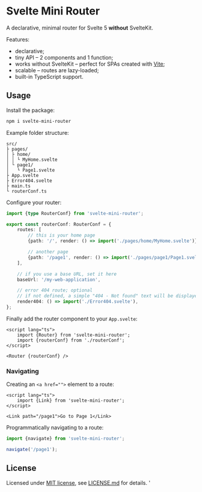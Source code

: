 # Svelte Mini Router

A declarative, minimal router for Svelte 5 **without** SvelteKit.

Features:

* declarative;
* tiny API – 2 components and 1 function;
* works without SvelteKit – perfect for SPAs created with [Vite](https://vite.dev/guide/#scaffolding-your-first-vite-project);
* scalable – routes are lazy-loaded;
* built-in TypeScript support.

## Usage

Install the package:

```bash
npm i svelte-mini-router
```

Example folder structure:

```
src/
├ pages/
│ ├ home/
│ │ └ MyHome.svelte
│ └ page1/
│   └ Page1.svelte
├ App.svelte
├ Error404.svelte
├ main.ts
└ routerConf.ts
```

Configure your router:

```ts
import {type RouterConf} from 'svelte-mini-router';

export const routerConf: RouterConf = {
    routes: [
        // this is your home page
        {path: '/', render: () => import('./pages/home/MyHome.svelte')},

        // another page
        {path: '/page1', render: () => import('./pages/page1/Page1.svelte')},
    ],

    // if you use a base URL, set it here
    baseUrl: '/my-web-application',

    // error 404 route; optional
    // if not defined, a simple "404 - Not found" text will be displayed
    render404: () => import('./Error404.svelte'),
};
```

Finally add the router component to your `App.svelte`:

```svelte
<script lang="ts">
    import {Router} from 'svelte-mini-router';
    import {routerConf} from './routerConf';
</script>

<Router {routerConf} />
```

### Navigating

Creating an `<a href="">` element to a route:

```svelte
<script lang="ts">
    import {Link} from 'svelte-mini-router';
</script>

<Link path="/page1">Go to Page 1</Link>
```

Programmatically navigating to a route:

```ts
import {navigate} from 'svelte-mini-router';

navigate('/page1');
```

## License

Licensed under [MIT license](https://opensource.org/licenses/MIT), see [LICENSE.md](LICENSE.md) for details.
'